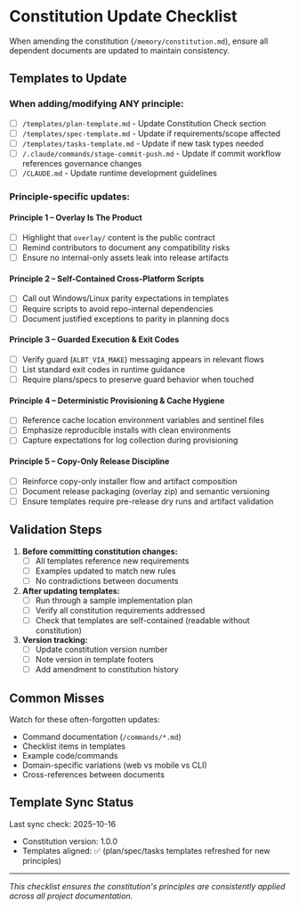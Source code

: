# Constitution Update Checklist

When amending the constitution (`/memory/constitution.md`), ensure all dependent documents are updated to maintain consistency.

## Templates to Update

### When adding/modifying ANY principle:
- [ ] `/templates/plan-template.md` - Update Constitution Check section
- [ ] `/templates/spec-template.md` - Update if requirements/scope affected
- [ ] `/templates/tasks-template.md` - Update if new task types needed
- [ ] `/.claude/commands/stage-commit-push.md` - Update if commit workflow references governance changes
- [ ] `/CLAUDE.md` - Update runtime development guidelines

### Principle-specific updates:

#### Principle 1 – Overlay Is The Product
- [ ] Highlight that `overlay/` content is the public contract
- [ ] Remind contributors to document any compatibility risks
- [ ] Ensure no internal-only assets leak into release artifacts

#### Principle 2 – Self-Contained Cross-Platform Scripts
- [ ] Call out Windows/Linux parity expectations in templates
- [ ] Require scripts to avoid repo-internal dependencies
- [ ] Document justified exceptions to parity in planning docs

#### Principle 3 – Guarded Execution & Exit Codes
- [ ] Verify guard (`ALBT_VIA_MAKE`) messaging appears in relevant flows
- [ ] List standard exit codes in runtime guidance
- [ ] Require plans/specs to preserve guard behavior when touched

#### Principle 4 – Deterministic Provisioning & Cache Hygiene
- [ ] Reference cache location environment variables and sentinel files
- [ ] Emphasize reproducible installs with clean environments
- [ ] Capture expectations for log collection during provisioning

#### Principle 5 – Copy-Only Release Discipline
- [ ] Reinforce copy-only installer flow and artifact composition
- [ ] Document release packaging (overlay zip) and semantic versioning
- [ ] Ensure templates require pre-release dry runs and artifact validation

## Validation Steps

1. **Before committing constitution changes:**
   - [ ] All templates reference new requirements
   - [ ] Examples updated to match new rules
   - [ ] No contradictions between documents

2. **After updating templates:**
   - [ ] Run through a sample implementation plan
   - [ ] Verify all constitution requirements addressed
   - [ ] Check that templates are self-contained (readable without constitution)

3. **Version tracking:**
   - [ ] Update constitution version number
   - [ ] Note version in template footers
   - [ ] Add amendment to constitution history

## Common Misses

Watch for these often-forgotten updates:
- Command documentation (`/commands/*.md`)
- Checklist items in templates
- Example code/commands
- Domain-specific variations (web vs mobile vs CLI)
- Cross-references between documents

## Template Sync Status

Last sync check: 2025-10-16
- Constitution version: 1.0.0
- Templates aligned: ✅ (plan/spec/tasks templates refreshed for new principles)

---

*This checklist ensures the constitution's principles are consistently applied across all project documentation.*